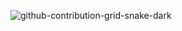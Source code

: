 ![github-contribution-grid-snake-dark](https://github.com/user-attachments/assets/08437043-a346-4e71-8521-93afac8d7529)
